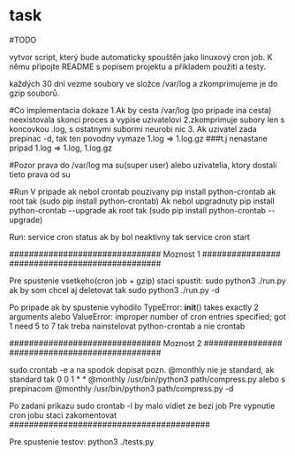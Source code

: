 # task

#TODO

vytvor script, který bude automaticky spouštěn jako linuxový cron job.
K němu připojte README s popisem projektu a příkladem použití a testy.

každých 30 dní vezme soubory ve 
složce /var/log a zkomprimujeme 
je do gzip souborů.

#Co implementacia dokaze
1.Ak by cesta /var/log (po pripade ina cesta) 
neexistovala skonci proces a vypise uzivatelovi
2.zkomprimuje subory len s koncovkou .log, s ostatnymi subormi neurobi nic
3. Ak uzivatel zada prepinac -d, tak ten povodny vymaze 
1.log => 1.log.gz ###t.j nenastane pripad 1.log => 1.log, 1.log.gz

   
#Pozor
prava do /var/log ma su(super user) alebo uzivatelia, 
ktory dostali tieto prava od su

#Run
V pripade ak nebol crontab pouzivany
pip install python-crontab
ak root tak (sudo pip install python-crontab)
Ak nebol upgradnuty
pip install python-crontab --upgrade
ak root tak (sudo pip install python-crontab --upgrade)

Run:
service cron status
ak by bol neaktivny tak
service cron start

###############################
Moznost 1 ################
###############################
        
Pre spustenie vsetkeho(cron job + gzip) staci spustit: sudo python3 ./run.py
ak by som chcel aj deletovat tak sudo python3 ./run.py -d

Po pripade ak by spustenie vyhodilo 
TypeError: __init__() takes exactly 2 arguments alebo 
ValueError: improper number of cron entries specified; got 1 need 5 to 7
tak treba nainstelovat python-crontab a nie crontab


###############################
Moznost 2 ################
###############################

sudo crontab -e a na spodok dopisat
pozn. @monthly nie je standard,  ak standard tak  0 0 1 * *
@monthly /usr/bin/python3 path/compress.py
alebo s prepinacom 
@monthly /usr/bin/python3 path/compress.py -d

Po zadani prikazu sudo crontab -l by malo vidiet ze bezi job 
Pre vypnutie cron jobu staci zakomentovat
#########################################

Pre spustenie testov: python3 ./tests.py